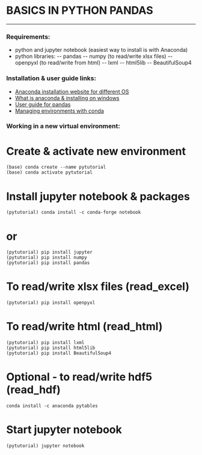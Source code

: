 # BASICS IN PYTHON PANDAS
-------------------------

### Requirements:
- python and jupyter notebook (easiest way to install is with Anaconda)
- python libraries:
-- pandas
-- numpy
(to read/write xlsx files)
-- openpyxl
(to read/write from html)
-- lxml
-- html5lib
-- BeautifulSoup4


### Installation & user guide links:
- [Anaconda installation website for different OS](https://docs.anaconda.com/anaconda/install/)
- [What is anaconda & installing on windows](https://www.youtube.com/watch?v=Vt6loGK9Adc&t=49s)
- [User guide for pandas](https://pandas.pydata.org/pandas-docs/stable/getting_started/index.html)
- [Managing environments with conda](https://conda.io/projects/conda/en/latest/user-guide/tasks/manage-environments.html)


### Working in a new virtual environment:
# Create & activate new environment
```
(base) conda create --name pytutorial
(base) conda activate pytutorial
```
# Install jupyter notebook & packages
```
(pytutorial) conda install -c conda-forge notebook
```
# or
```
(pytutorial) pip install jupyter
(pytutorial) pip install numpy
(pytutorial) pip install pandas
```
# To read/write xlsx files (read_excel)
```
(pytutorial) pip install openpyxl
```
# To read/write html (read_html)
```
(pytutorial) pip install lxml
(pytutorial) pip install html5lib
(pytutorial) pip install BeautifulSoup4
```
# Optional - to read/write hdf5 (read_hdf)
```
conda install -c anaconda pytables
```
# Start jupyter notebook
```
(pytutorial) jupyter notebook
```



